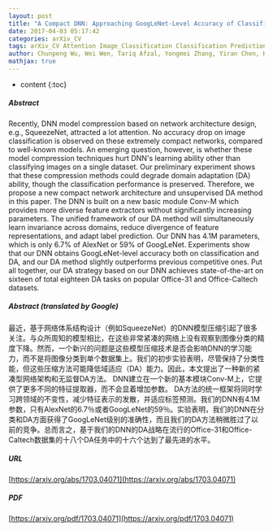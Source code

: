 ```yaml
---
layout: post
title: "A Compact DNN: Approaching GoogLeNet-Level Accuracy of Classification and Domain Adaptation"
date: 2017-04-03 05:17:42
categories: arXiv_CV
tags: arXiv_CV Attention Image_Classification Classification Prediction
author: Chunpeng Wu, Wei Wen, Tariq Afzal, Yongmei Zhang, Yiran Chen, Hai Li
mathjax: true
---
```


* content
{:toc}

##### Abstract
Recently, DNN model compression based on network architecture design, e.g., SqueezeNet, attracted a lot attention. No accuracy drop on image classification is observed on these extremely compact networks, compared to well-known models. An emerging question, however, is whether these model compression techniques hurt DNN's learning ability other than classifying images on a single dataset. Our preliminary experiment shows that these compression methods could degrade domain adaptation (DA) ability, though the classification performance is preserved. Therefore, we propose a new compact network architecture and unsupervised DA method in this paper. The DNN is built on a new basic module Conv-M which provides more diverse feature extractors without significantly increasing parameters. The unified framework of our DA method will simultaneously learn invariance across domains, reduce divergence of feature representations, and adapt label prediction. Our DNN has 4.1M parameters, which is only 6.7% of AlexNet or 59% of GoogLeNet. Experiments show that our DNN obtains GoogLeNet-level accuracy both on classification and DA, and our DA method slightly outperforms previous competitive ones. Put all together, our DA strategy based on our DNN achieves state-of-the-art on sixteen of total eighteen DA tasks on popular Office-31 and Office-Caltech datasets.

##### Abstract (translated by Google)
最近，基于网络体系结构设计（例如SqueezeNet）的DNN模型压缩引起了很多关注。与众所周知的模型相比，在这些非常紧凑的网络上没有观察到图像分类的精度下降。然而，一个新兴的问题是这些模型压缩技术是否会影响DNN的学习能力，而不是将图像分类到单个数据集上。我们的初步实验表明，尽管保持了分类性能，但这些压缩方法可能降低域适应（DA）能力。因此，本文提出了一种新的紧凑型网络架构和无监督DA方法。 DNN建立在一个新的基本模块Conv-M上，它提供了更多不同的特征提取器，而不会显着增加参数。 DA方法的统一框架将同时学习跨领域的不变性，减少特征表示的发散，并适应标签预测。我们的DNN有4.1M参数，只有AlexNet的6.7％或者GoogLeNet的59％。实验表明，我们的DNN在分类和DA方面获得了GoogLeNet级别的准确性，而且我们的DA方法稍微胜过了以前的竞争。总而言之，基于我们的DNN的DA战略在流行的Office-31和Office-Caltech数据集的十八个DA任务中的十六个达到了最先进的水平。

##### URL
[https://arxiv.org/abs/1703.04071](https://arxiv.org/abs/1703.04071)

##### PDF
[https://arxiv.org/pdf/1703.04071](https://arxiv.org/pdf/1703.04071)

